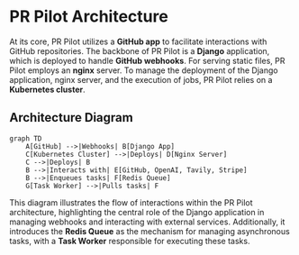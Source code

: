 # PR Pilot Architecture

At its core, PR Pilot utilizes a **GitHub app** to facilitate interactions with GitHub repositories. The backbone of PR Pilot is a **Django** application, which is deployed to handle **GitHub webhooks**. For serving static files, PR Pilot employs an **nginx** server. To manage the deployment of the Django application, nginx server, and the execution of jobs, PR Pilot relies on a **Kubernetes cluster**.

## Architecture Diagram

```mermaid
graph TD
    A[GitHub] -->|Webhooks| B[Django App]    
    C[Kubernetes Cluster] -->|Deploys| D[Nginx Server]
    C -->|Deploys| B
    B -->|Interacts with| E[GitHub, OpenAI, Tavily, Stripe]
    B -->|Enqueues tasks| F[Redis Queue]
    G[Task Worker] -->|Pulls tasks| F
```

This diagram illustrates the flow of interactions within the PR Pilot architecture, highlighting the central role of the Django application in managing webhooks and interacting with external services. Additionally, it introduces the **Redis Queue** as the mechanism for managing asynchronous tasks, with a **Task Worker** responsible for executing these tasks. 
